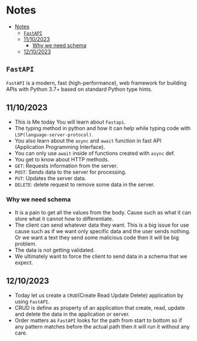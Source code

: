 # Notes

<!--toc:start-->

- [Notes](#notes)
  - [`FastAPI`](#fastapi)
  - [11/10/2023](#11102023)
    - [Why we need schema](#why-we-need-schema)
  - [12/10/2023](#12102023)
  <!--toc:end-->

## `FastAPI`

`FastAPI` is a modern, fast (high-performance), web framework for building APIs with Python 3.7+ based on standard Python type hints.

## 11/10/2023

- This is Me today You will learn about `Fastapi`.
- The typing method in python and how it can help while typing code with `LSP(language-server-protocol)`.
- You also learn about the `async` and `await` function in fast API (Application Programming Interface).
- You can only use `await` inside of functions created with `async` def.
- You get to know about HTTP methods.
- `GET`: Requests information from the server.
- `POST`: Sends data to the server for processing.
- `PUT`: Updates the server data.
- `DELETE`: delete request to remove some data in the server.

### Why we need schema

- It is a pain to get all the values from the body. Cause such as what it can store what it cannot how to differentiate.
- The client can send whatever data they want. This is a big issue for use cause such as if we want only specific data and the user sends nothing. Or we want a text they send some malicious code then it will be big problem.
- The data is not getting validated.
- We ultimately want to force the client to send data in a schema that we expect.

## 12/10/2023

- Today let us create a `CRUD`(Create Read Update Delete) application by using `FastAPI`.
- CRUD is define as property of an application that create, read, update and delete the data in the application or server.
- Order matters as `FastAPI` looks for the path from start to bottom so if any pattern matches before the actual path then it will run it without any care.
